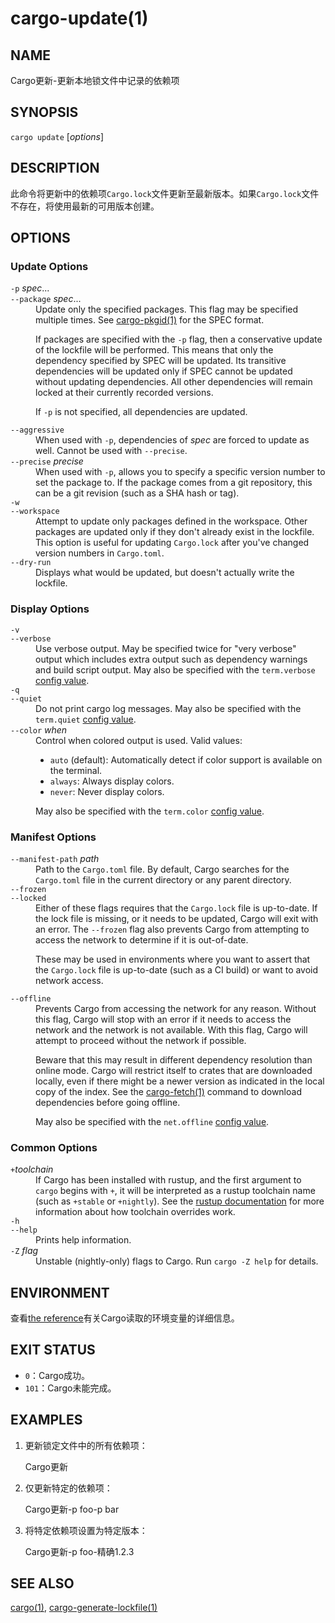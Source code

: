 # cargo-update(1)

## NAME

Cargo更新-更新本地锁文件中记录的依赖项

## SYNOPSIS

`cargo update` [_options_]

## DESCRIPTION

此命令将更新中的依赖项`Cargo.lock`文件更新至最新版本。如果`Cargo.lock`文件不存在，将使用最新的可用版本创建。

## OPTIONS

### Update Options

<dl>

<dt class="option-term" id="option-cargo-update--p"><a class="option-anchor" href="#option-cargo-update--p"></a><code>-p</code> <em>spec</em>...</dt>
<dt class="option-term" id="option-cargo-update---package"><a class="option-anchor" href="#option-cargo-update---package"></a><code>--package</code> <em>spec</em>...</dt>
<dd class="option-desc">Update only the specified packages. This flag may be specified
multiple times. See <a href="cargo-pkgid.html">cargo-pkgid(1)</a> for the SPEC format.</p>
<p>If packages are specified with the <code>-p</code> flag, then a conservative update of
the lockfile will be performed. This means that only the dependency specified
by SPEC will be updated. Its transitive dependencies will be updated only if
SPEC cannot be updated without updating dependencies.  All other dependencies
will remain locked at their currently recorded versions.</p>
<p>If <code>-p</code> is not specified, all dependencies are updated.</dd>

<dt class="option-term" id="option-cargo-update---aggressive"><a class="option-anchor" href="#option-cargo-update---aggressive"></a><code>--aggressive</code></dt>
<dd class="option-desc">When used with <code>-p</code>, dependencies of <em>spec</em> are forced to update as well.
Cannot be used with <code>--precise</code>.</dd>

<dt class="option-term" id="option-cargo-update---precise"><a class="option-anchor" href="#option-cargo-update---precise"></a><code>--precise</code> <em>precise</em></dt>
<dd class="option-desc">When used with <code>-p</code>, allows you to specify a specific version number to set
the package to. If the package comes from a git repository, this can be a git
revision (such as a SHA hash or tag).</dd>

<dt class="option-term" id="option-cargo-update--w"><a class="option-anchor" href="#option-cargo-update--w"></a><code>-w</code></dt>
<dt class="option-term" id="option-cargo-update---workspace"><a class="option-anchor" href="#option-cargo-update---workspace"></a><code>--workspace</code></dt>
<dd class="option-desc">Attempt to update only packages defined in the workspace. Other packages
are updated only if they don't already exist in the lockfile. This
option is useful for updating <code>Cargo.lock</code> after you've changed version
numbers in <code>Cargo.toml</code>.</dd>

<dt class="option-term" id="option-cargo-update---dry-run"><a class="option-anchor" href="#option-cargo-update---dry-run"></a><code>--dry-run</code></dt>
<dd class="option-desc">Displays what would be updated, but doesn't actually write the lockfile.</dd>

</dl>

### Display Options

<dl>
<dt class="option-term" id="option-cargo-update--v"><a class="option-anchor" href="#option-cargo-update--v"></a><code>-v</code></dt>
<dt class="option-term" id="option-cargo-update---verbose"><a class="option-anchor" href="#option-cargo-update---verbose"></a><code>--verbose</code></dt>
<dd class="option-desc">Use verbose output. May be specified twice for &quot;very verbose&quot; output which
includes extra output such as dependency warnings and build script output.
May also be specified with the <code>term.verbose</code>
<a href="../reference/config.html">config value</a>.</dd>

<dt class="option-term" id="option-cargo-update--q"><a class="option-anchor" href="#option-cargo-update--q"></a><code>-q</code></dt>
<dt class="option-term" id="option-cargo-update---quiet"><a class="option-anchor" href="#option-cargo-update---quiet"></a><code>--quiet</code></dt>
<dd class="option-desc">Do not print cargo log messages.
May also be specified with the <code>term.quiet</code>
<a href="../reference/config.html">config value</a>.</dd>

<dt class="option-term" id="option-cargo-update---color"><a class="option-anchor" href="#option-cargo-update---color"></a><code>--color</code> <em>when</em></dt>
<dd class="option-desc">Control when colored output is used. Valid values:</p>
<ul>
<li><code>auto</code> (default): Automatically detect if color support is available on the
terminal.</li>
<li><code>always</code>: Always display colors.</li>
<li><code>never</code>: Never display colors.</li>
</ul>
<p>May also be specified with the <code>term.color</code>
<a href="../reference/config.html">config value</a>.</dd>

</dl>

### Manifest Options

<dl>

<dt class="option-term" id="option-cargo-update---manifest-path"><a class="option-anchor" href="#option-cargo-update---manifest-path"></a><code>--manifest-path</code> <em>path</em></dt>
<dd class="option-desc">Path to the <code>Cargo.toml</code> file. By default, Cargo searches for the
<code>Cargo.toml</code> file in the current directory or any parent directory.</dd>

<dt class="option-term" id="option-cargo-update---frozen"><a class="option-anchor" href="#option-cargo-update---frozen"></a><code>--frozen</code></dt>
<dt class="option-term" id="option-cargo-update---locked"><a class="option-anchor" href="#option-cargo-update---locked"></a><code>--locked</code></dt>
<dd class="option-desc">Either of these flags requires that the <code>Cargo.lock</code> file is
up-to-date. If the lock file is missing, or it needs to be updated, Cargo will
exit with an error. The <code>--frozen</code> flag also prevents Cargo from
attempting to access the network to determine if it is out-of-date.</p>
<p>These may be used in environments where you want to assert that the
<code>Cargo.lock</code> file is up-to-date (such as a CI build) or want to avoid network
access.</dd>

<dt class="option-term" id="option-cargo-update---offline"><a class="option-anchor" href="#option-cargo-update---offline"></a><code>--offline</code></dt>
<dd class="option-desc">Prevents Cargo from accessing the network for any reason. Without this
flag, Cargo will stop with an error if it needs to access the network and
the network is not available. With this flag, Cargo will attempt to
proceed without the network if possible.</p>
<p>Beware that this may result in different dependency resolution than online
mode. Cargo will restrict itself to crates that are downloaded locally, even
if there might be a newer version as indicated in the local copy of the index.
See the <a href="cargo-fetch.html">cargo-fetch(1)</a> command to download dependencies before going
offline.</p>
<p>May also be specified with the <code>net.offline</code> <a href="../reference/config.html">config value</a>.</dd>

</dl>

### Common Options

<dl>

<dt class="option-term" id="option-cargo-update-+toolchain"><a class="option-anchor" href="#option-cargo-update-+toolchain"></a><code>+</code><em>toolchain</em></dt>
<dd class="option-desc">If Cargo has been installed with rustup, and the first argument to <code>cargo</code>
begins with <code>+</code>, it will be interpreted as a rustup toolchain name (such
as <code>+stable</code> or <code>+nightly</code>).
See the <a href="https://rust-lang.github.io/rustup/overrides.html">rustup documentation</a>
for more information about how toolchain overrides work.</dd>

<dt class="option-term" id="option-cargo-update--h"><a class="option-anchor" href="#option-cargo-update--h"></a><code>-h</code></dt>
<dt class="option-term" id="option-cargo-update---help"><a class="option-anchor" href="#option-cargo-update---help"></a><code>--help</code></dt>
<dd class="option-desc">Prints help information.</dd>

<dt class="option-term" id="option-cargo-update--Z"><a class="option-anchor" href="#option-cargo-update--Z"></a><code>-Z</code> <em>flag</em></dt>
<dd class="option-desc">Unstable (nightly-only) flags to Cargo. Run <code>cargo -Z help</code> for details.</dd>

</dl>

## ENVIRONMENT

查看[the reference](../reference/environment-variables.html)有关Cargo读取的环境变量的详细信息。

## EXIT STATUS

-   `0`：Cargo成功。
-   `101`：Cargo未能完成。

## EXAMPLES

1.  更新锁定文件中的所有依赖项：

    Cargo更新

2.  仅更新特定的依赖项：

    Cargo更新-p foo-p bar

3.  将特定依赖项设置为特定版本：

    Cargo更新-p foo-精确1.2.3

## SEE ALSO

[cargo(1)](cargo.zh.md), [cargo-generate-lockfile(1)](cargo-generate-lockfile.html)
